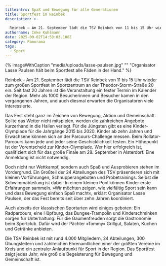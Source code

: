 ```yaml
---
titleintro: Spaß und Bewegung für alle Generationen
title: Sportfest in Reinbek
description: >-
  
  Reinbek – Am 21. September lädt die TSV Reinbek von 11 bis 15 Uhr wieder zum großen Sportfest im Sportzentrum an der Theodor-Storm-Straße 20 ein. Seit fast 20 Jahren ist die Veranstaltung ein fester Termin im Kalender der Region. Mehr als 1000 Besucherinnen und Besucher kamen in den vergangenen Jahren, und auch diesmal erwarten die Organisatoren viele Interessierte.
authorname: Imke Kuhlmann
date: 2025-09-02T14:50:03.108Z
category: Panorama
tags:
  - Sport
---
```

{% imageWithCaption "media/uploads/lasse-paulsen.jpg" "" "Organisator Lasse Paulsen hält beim Sportfest alle Fäden in der Hand." %}

Reinbek – Am 21. September lädt die TSV Reinbek von 11 bis 15 Uhr wieder zum großen Sportfest im Sportzentrum an der Theodor-Storm-Straße 20 ein. Seit fast 20 Jahren ist die Veranstaltung ein fester Termin im Kalender der Region. Mehr als 1000 Besucherinnen und Besucher kamen in den vergangenen Jahren, und auch diesmal erwarten die Organisatoren viele Interessierte.

Das Fest steht ganz im Zeichen von Bewegung, Aktion und Gemeinschaft. Sollte das Wetter nicht mitspielen, werden die zahlreichen Angebote kurzerhand in die Hallen verlegt. Für die Jüngsten gibt es eine Kinder-Olympiade für die Jahrgänge 2015 bis 2020. Kinder ab zehn Jahren und Erwachsene können sich an der Parcours-Challenge messen. Beim Rollator-Parcours kann jede und jeder seine Geschicklichkeit testen. Ein Höhepunkt ist der Vorentscheid zur Kinder-Olympiade. Wer hier erfolgreich ist, qualifiziert sich für das große Finale am 28. September in Alsterdorf. Eine Anmeldung ist nicht notwendig.

Doch nicht nur Wettkampf, sondern auch Spaß und Ausprobieren stehen im Vordergrund. Ein Großteil der 24 Abteilungen des TSV präsentieren sich mit kleinen Vorführungen, Schnupperangeboten und Probetrainings. Selbst die Schwimmabteilung ist dabei: In einem kleinen Pool können Kinder erste Erfahrungen sammeln. »Wir möchten zeigen, wie vielfältig Sport sein kann und dass Bewegung einfach Spaß macht«, erklärt Organisator Lasse Paulsen, der das Fest bereits seit über zehn Jahren koordiniert.

Auch abseits der klassischen Sportarten wird einiges geboten: Ein Radparcours, eine Hüpfburg, das Bungee-Trampolin und Kinderschminken sorgen für Unterhaltung. Für die Gaumenfreuden sorgt die Gastronomie beim Sportclub. Dafür wird der Pächter »Tommy« Grillgut, Salaten, Kuchen und Getränke anbieten. 

Die TSV Reinbek ist mit rund 4.000 Mitgliedern, 24 Abteilungen, 300 Übungsleitern und zahlreichen Ehrenamtlichen einer der größten Vereine im Kreis und ein zentraler Anlaufpunkt für Sport in der Region. Das Sportfest zeigt jedes Jahr, wie groß die Begeisterung für Bewegung und Gemeinschaft ist.